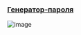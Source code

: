 ### [Генератор-пароля](https://sensej.github.io/password-generator/)

![image](https://github.com/sensej/password-generator/assets/65352726/4f369465-471d-484f-9eb8-fdcad2f66078)

